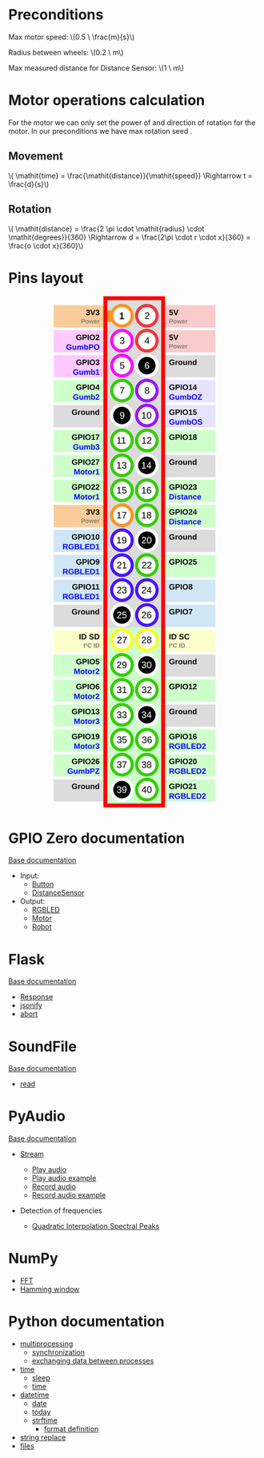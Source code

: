 <script src='https://cdn.mathjax.org/mathjax/latest/MathJax.js?config=TeX-AMS-MML_HTMLorMML'></script>

# Preconditions

Max motor speed: \\(0.5 \ \frac{m}{s}\\)

Radius between wheels: \\(0.2 \ m\\)

Max measured distance for Distance Sensor: \\(1 \ m\\)

# Motor operations calculation

For the motor we can only set the power of and direction of rotation for the motor.
In our preconditions we have max rotation seed .

## Movement

\\( \mathit{time} = \frac{\mathit{distance}}{\mathit{speed}} \Rightarrow t = \frac{d}{s}\\)

## Rotation

\\( \mathit{distance} = \frac{2 \pi \cdot \mathit{radius} \cdot \mathit{degrees}}{360} \Rightarrow d = \frac{2\pi \cdot r \cdot x}{360} = \frac{o \cdot x}{360}\\)

# Pins layout

<p align="center">
	<img src="./pin_layout_mydsl.svg">
</p>

# GPIO Zero documentation

[Base documentation](https://gpiozero.readthedocs.io/en/stable/index.html)

* Input:
	- [Button](https://gpiozero.readthedocs.io/en/stable/api_input.html#button)
	- [DistanceSensor](https://gpiozero.readthedocs.io/en/stable/api_input.html#distancesensor-hc-sr04)
* Output:
	- [RGBLED](https://gpiozero.readthedocs.io/en/stable/api_output.html#rgbled)
	- [Motor](https://gpiozero.readthedocs.io/en/stable/api_output.html#motor)
	- [Robot](https://gpiozero.readthedocs.io/en/stable/api_boards.html#robot)

# Flask

[Base documentation](https://flask.palletsprojects.com/en/1.1.x/api/)

* [Response](https://flask.palletsprojects.com/en/1.1.x/api/#flask.Response)
* [jsonify](https://flask.palletsprojects.com/en/1.1.x/api/#flask.json.jsonify)
* [abort](https://flask.palletsprojects.com/en/1.1.x/api/#flask.abort)

# SoundFile

[Base documentation](https://pysoundfile.readthedocs.io/en/latest/)

* [read](https://pysoundfile.readthedocs.io/en/latest/#soundfile.read)

# PyAudio

[Base documentation](http://people.csail.mit.edu/hubert/pyaudio/docs/)

* [Stream](http://people.csail.mit.edu/hubert/pyaudio/docs/#class-stream)
	- [Play audio](http://people.csail.mit.edu/hubert/pyaudio/docs/#pyaudio.Stream.write)
	- [Play audio example](http://people.csail.mit.edu/hubert/pyaudio/docs/#example-blocking-mode-audio-i-o)
	- [Record audio](http://people.csail.mit.edu/hubert/pyaudio/docs/#pyaudio.Stream.read)
	- [Record audio example](https://gist.github.com/mabdrabo/8678538)

* Detection of frequencies
	- [Quadratic Interpolation Spectral Peaks](https://ccrma.stanford.edu/~jos/sasp/Quadratic_Interpolation_Spectral_Peaks.html)

# NumPy

* [FFT](https://numpy.org/doc/stable/reference/generated/numpy.fft.fft.html)
* [Hamming window](https://numpy.org/doc/stable/reference/generated/numpy.hamming.html)

# Python documentation

* [multiprocessing](https://docs.python.org/3/library/multiprocessing.html)
	- [synchronization](https://docs.python.org/3/library/multiprocessing.html#synchronization-between-processes)
	- [exchanging data between processes](https://docs.python.org/3/library/multiprocessing.html#exchanging-objects-between-processes)
* [time](https://docs.python.org/3/library/time.html)
	- [sleep](https://docs.python.org/3/library/time.html#time.sleep)
	- [time](https://docs.python.org/3/library/time.html#time.time)
* [datetime](https://docs.python.org/3/library/datetime.html)
	- [date](https://docs.python.org/3/library/datetime.html#date-objects)
	- [today](https://docs.python.org/3/library/datetime.html#datetime.date.today)
	- [strftime](https://docs.python.org/3/library/datetime.html#datetime.date.strftime)
		+ [format definition](https://docs.python.org/3/library/datetime.html#strftime-and-strptime-behavior)
* [string replace](https://docs.python.org/3/library/stdtypes.html#str.replace)
* [files](https://docs.python.org/3/tutorial/inputoutput.html#reading-and-writing-files)